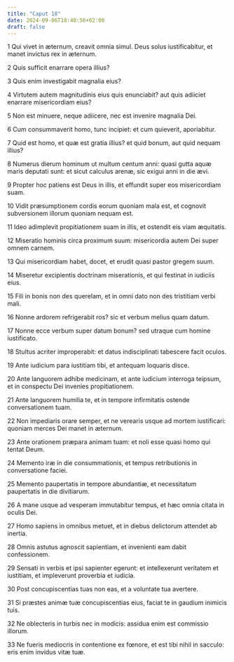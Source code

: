 ```yaml
---
title: "Caput 18"
date: 2024-09-06T18:40:56+02:00
draft: false
---
```




1 Qui vivet in æternum, creavit omnia simul. Deus solus iustificabitur, et manet invictus rex in æternum.

2 Quis sufficit enarrare opera illius?

3 Quis enim investigabit magnalia eius?

4 Virtutem autem magnitudinis eius quis enunciabit? aut quis adiiciet enarrare misericordiam eius?

5 Non est minuere, neque adiicere, nec est invenire magnalia Dei.

6 Cum consummaverit homo, tunc incipiet: et cum quieverit, aporiabitur.

7 Quid est homo, et quæ est gratia illius? et quid bonum, aut quid nequam illius?

8 Numerus dierum hominum ut multum centum anni: quasi gutta aquæ maris deputati sunt: et sicut calculus arenæ, sic exigui anni in die ævi.

9 Propter hoc patiens est Deus in illis, et effundit super eos misericordiam suam.

10 Vidit præsumptionem cordis eorum quoniam mala est, et cognovit subversionem illorum quoniam nequam est.

11 Ideo adimplevit propitiationem suam in illis, et ostendit eis viam æquitatis.

12 Miseratio hominis circa proximum suum: misericordia autem Dei super omnem carnem.

13 Qui misericordiam habet, docet, et erudit quasi pastor gregem suum.

14 Miseretur excipientis doctrinam miserationis, et qui festinat in iudiciis eius.

15 Fili in bonis non des querelam, et in omni dato non des tristitiam verbi mali.

16 Nonne ardorem refrigerabit ros? sic et verbum melius quam datum.

17 Nonne ecce verbum super datum bonum? sed utraque cum homine iustificato.

18 Stultus acriter improperabit: et datus indisciplinati tabescere facit oculos.

19 Ante iudicium para iustitiam tibi, et antequam loquaris disce.

20 Ante languorem adhibe medicinam, et ante iudicium interroga teipsum, et in conspectu Dei invenies propitiationem.

21 Ante languorem humilia te, et in tempore infirmitatis ostende conversationem tuam.

22 Non impediaris orare semper, et ne verearis usque ad mortem iustificari: quoniam merces Dei manet in æternum.

23 Ante orationem præpara animam tuam: et noli esse quasi homo qui tentat Deum.

24 Memento iræ in die consummationis, et tempus retributionis in conversatione faciei.

25 Memento paupertatis in tempore abundantiæ, et necessitatum paupertatis in die divitiarum.

26 A mane usque ad vesperam immutabitur tempus, et hæc omnia citata in oculis Dei.

27 Homo sapiens in omnibus metuet, et in diebus delictorum attendet ab inertia.

28 Omnis astutus agnoscit sapientiam, et invenienti eam dabit confessionem.

29 Sensati in verbis et ipsi sapienter egerunt: et intellexerunt veritatem et iustitiam, et impleverunt proverbia et iudicia.

30 Post concupiscentias tuas non eas, et a voluntate tua avertere.

31 Si præstes animæ tuæ concupiscentias eius, faciat te in gaudium inimicis tuis.

32 Ne oblecteris in turbis nec in modicis: assidua enim est commissio illorum.

33 Ne fueris mediocris in contentione ex fœnore, et est tibi nihil in sacculo: eris enim invidus vitæ tuæ.

